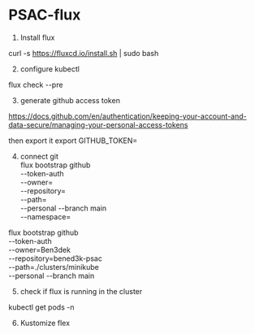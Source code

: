 # PSAC-flux

1. Install flux

curl -s https://fluxcd.io/install.sh | sudo bash

2. configure kubectl

flux check --pre

3. generate github access token

https://docs.github.com/en/authentication/keeping-your-account-and-data-secure/managing-your-personal-access-tokens

then export it
export GITHUB_TOKEN=<your-token-here>

4. connect git  
flux bootstrap github \
--token-auth \
--owner=<username> \
--repository=<repo> \
--path=<path-of-cluster-in-git> \
--personal
--branch main \
--namespace=<your-namespace>

flux bootstrap github \
--token-auth \
--owner=Ben3dek \
--repository=bened3k-psac \
--path=./clusters/minikube \
--personal
--branch main

5. check if flux is running in the cluster

kubectl get pods -n <your-namespace>

6. Kustomize flex

